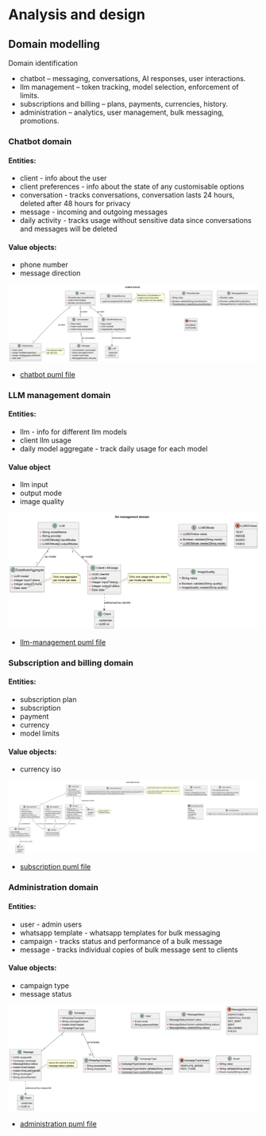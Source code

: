 # Analysis and design

## Domain modelling

Domain identification
* chatbot – messaging, conversations, AI responses, user interactions.
* llm management – token tracking, model selection, enforcement of limits.
* subscriptions and billing – plans, payments, currencies, history.
* administration – analytics, user management, bulk messaging, promotions.


### Chatbot domain

#### Entities:
- client - info about the user
- client preferences - info about the state of any customisable options
- conversation - tracks conversations, conversation lasts 24 hours, deleted after 48 hours for privacy
- message - incoming and outgoing messages
- daily activity - tracks usage without sensitive data since conversations and messages will be deleted

#### Value objects:
- phone number
- message direction

![diagram](uml/domain-modelling/images/chatbot_domain.png)
* [chatbot puml file](uml/domain-modelling/chatbot-domain.puml)

### LLM management domain

#### Entities:
- llm - info for different llm models
- client llm usage
- daily model aggregate - track daily usage for each model

#### Value object
- llm input
- output mode
- image quality

![diagram](uml/domain-modelling/images/llm_management_domain.png)
* [llm-management puml file](uml/domain-modelling/llm-domain.puml)

### Subscription and billing domain

#### Entities:
- subscription plan
- subscription
- payment
- currency
- model limits

#### Value objects:
- currency iso

![diagram](uml/domain-modelling/images/subscription_domain.png)
* [subscription puml file](uml/domain-modelling/images/subscription_domain.png)

### Administration domain

#### Entities:
- user - admin users
- whatsapp template - whatsapp templates for bulk messaging
- campaign - tracks status and performance of a bulk message
- message - tracks individual copies of bulk message sent to clients

#### Value objects:
- campaign type
- message status

![diagram](uml/domain-modelling/images/administration_domain.png)
* [administration puml file](uml/domain-modelling/administration_domain.puml)